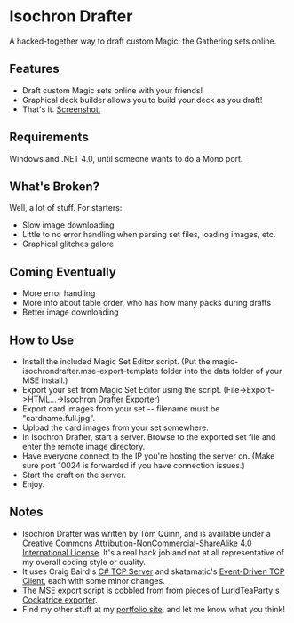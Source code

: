 Isochron Drafter
================

A hacked-together way to draft custom Magic: the Gathering sets online.

## Features
* Draft custom Magic sets online with your friends!
* Graphical deck builder allows you to build your deck as you draft!
* That's it. [Screenshot.](http://i.imgur.com/ssYb7TB.jpg)

## Requirements
Windows and .NET 4.0, until someone wants to do a Mono port.

## What's Broken?
Well, a lot of stuff. For starters:
* Slow image downloading
* Little to no error handling when parsing set files, loading images, etc.
* Graphical glitches galore

## Coming Eventually
* More error handling
* More info about table order, who has how many packs during drafts
* Better image downloading

## How to Use
* Install the included Magic Set Editor script. (Put the magic-isochrondrafter.mse-export-template folder into the data folder of your MSE install.)
* Export your set from Magic Set Editor using the script. (File->Export->HTML...->Isochron Drafter Exporter)
* Export card images from your set -- filename must be "cardname.full.jpg".
* Upload the card images from your set somewhere.
* In Isochron Drafter, start a server. Browse to the exported set file and enter the remote image directory.
* Have everyone connect to the IP you're hosting the server on. (Make sure port 10024 is forwarded if you have connection issues.)
* Start the draft on the server.
* Enjoy.

## Notes
* Isochron Drafter was written by Tom Quinn, and is available under a [Creative Commons Attribution-NonCommercial-ShareAlike 4.0 International License](http://creativecommons.org/licenses/by-nc-sa/4.0/). It's a real hack job and not at all representative of my overall coding style or quality.
* It uses Craig Baird's [C# TCP Server](http://www.codeproject.com/Articles/488668/Csharp-TCP-Server) and skatamatic's [Event-Driven TCP Client](https://www.daniweb.com/software-development/csharp/code/422291/user-friendly-asynchronous-event-driven-tcp-client), each with some minor changes.
* The MSE export script is cobbled from from pieces of LuridTeaParty's [Cockatrice exporter](http://www.reddit.com/r/custommagic/comments/17d7gw/ive_made_a_script_for_mse_to_export_into/).
* Find my other stuff at my [portfolio site](http://cargocollective.com/tomquinn), and let me know what you think!

